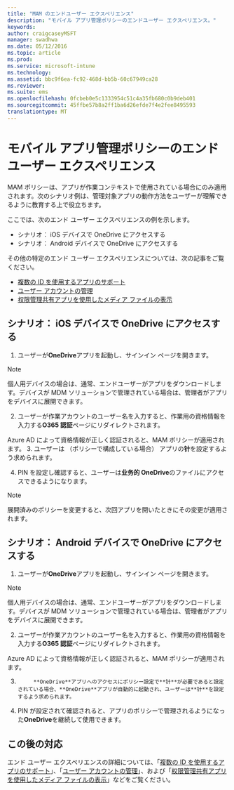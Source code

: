 ```yaml
---
title: "MAM のエンドユーザー エクスペリエンス"
description: "モバイル アプリ管理ポリシーのエンドユーザー エクスペリエンス。"
keywords: 
author: craigcaseyMSFT
manager: swadhwa
ms.date: 05/12/2016
ms.topic: article
ms.prod: 
ms.service: microsoft-intune
ms.technology: 
ms.assetid: bbc9f6ea-fc92-468d-bb5b-60c67949ca28
ms.reviewer: 
ms.suite: ems
ms.openlocfilehash: 0fcbeb0e5c1333954c51c4a35fb680c0b9deb401
ms.sourcegitcommit: 45ffbe57b8a2ff1ba6d26efde7f4e2fee8495593
translationtype: MT
---
```

# <a name="-"></a>モバイル アプリ管理ポリシーのエンドユーザー エクスペリエンス
MAM ポリシーは、アプリが作業コンテキストで使用されている場合にのみ適用されます。次のシナリオ例は、管理対象アプリの動作方法をユーザーが理解できるように教育する上で役立ちます。

ここでは、次のエンド ユーザー エクスペリエンスの例を示します。

- シナリオ︰ iOS デバイスで OneDrive にアクセスする
- シナリオ︰ Android デバイスで OneDrive にアクセスする

その他の特定のエンド ユーザー エクスペリエンスについては、次の記事をご覧ください。

- [複数の ID を使用するアプリのサポート](https://docs.microsoft.com/intune/deploy-use/end-user-experience-for-mam-enabled-apps-with-microsoft-intune#using-apps-with-multi-identity-support)
- [ユーザー アカウントの管理](https://docs.microsoft.com/intune/deploy-use/end-user-experience-for-mam-enabled-apps-with-microsoft-intune#managing-user-accounts)
- [权限管理共有アプリを使用したメディア ファイルの表示](https://docs.microsoft.com/intune/deploy-use/end-user-experience-for-mam-enabled-apps-with-microsoft-intune#viewing-media-files-with-the-rights-management-sharing-app)

## <a name="-ios-onedrive-"></a>シナリオ︰ iOS デバイスで OneDrive にアクセスする

1. ユーザーが**OneDrive**アプリを起動し、サインイン ページを開きます。
> [!NOTE]
> 個人用デバイスの場合は、通常、エンドユーザーがアプリをダウンロードします。デバイスが MDM ソリューションで管理されている場合は、管理者がアプリをデバイスに展開できます。

2. ユーザーが作業アカウントのユーザー名を入力すると、作業用の資格情報を入力する**O365 認証**ページにリダイレクトされます。

  Azure AD によって資格情報が正しく認証されると、MAM ポリシーが適用されます。
3. ユーザーは （ポリシーで構成している場合） アプリの**针**を設定するよう求められます。

4.  PIN を設定し確認すると、ユーザーは**业务的 OneDrive**のファイルにアクセスできるようになります。
> [!NOTE]
> 展開済みのポリシーを変更すると、次回アプリを開いたときにその変更が適用されます。

## <a name="-android-onedrive-"></a>シナリオ︰ Android デバイスで OneDrive にアクセスする
1. ユーザーが**OneDrive**アプリを起動し、サインイン ページを開きます。
> [!NOTE]
> 個人用デバイスの場合は、通常、エンドユーザーがアプリをダウンロードします。デバイスが MDM ソリューションで管理されている場合は、管理者がアプリをデバイスに展開できます。

2.  ユーザーが作業アカウントのユーザー名を入力すると、作業用の資格情報を入力する**O365 認証**ページにリダイレクトされます。

  Azure AD によって資格情報が正しく認証されると、MAM ポリシーが適用されます。

3.  
            **OneDrive**アプリへのアクセスにポリシー設定で**针**が必要であると設定されている場合、**OneDrive**アプリが自動的に起動され、ユーザーは**针**を設定するよう求められます。

4.  PIN が設定されて確認されると、アプリのポリシーで管理されるようになった**OneDrive**を継続して使用できます。

## <a name=""></a>この後の対応
エンド ユーザー エクスペリエンスの詳細については、「[複数の ID を使用するアプリのサポート](https://docs.microsoft.com/intune/deploy-use/end-user-experience-for-mam-enabled-apps-with-microsoft-intune#using-apps-with-multi-identity-support)」、「[ユーザー アカウントの管理](https://docs.microsoft.com/intune/deploy-use/end-user-experience-for-mam-enabled-apps-with-microsoft-intune#managing-user-accounts)」、および「[权限管理共有アプリを使用したメディア ファイルの表示](https://docs.microsoft.com/intune/deploy-use/end-user-experience-for-mam-enabled-apps-with-microsoft-intune#viewing-media-files-with-the-rights-management-sharing-app)」などをご覧ください。
